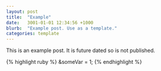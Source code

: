 ```yaml
---
layout: post
title:  "Example"
date:   3001-01-01 12:34:56 +1000
blurb:  "Example post. Use as a template."
categories: template
---
```


This is an example post. It is future dated so is not published.

{% highlight ruby %}
  &someVar = 1;
{% endhighlight %}
